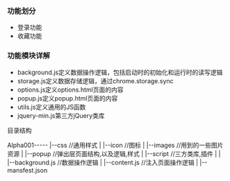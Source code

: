 ### 功能划分
- 登录功能
- 收藏功能


### 功能模块详解

- background.js定义数据操作逻辑，包括启动时的初始化和运行时的读写逻辑
- storage.js定义数据存储逻辑，通过chrome.storage.sync
- options.js定义options.html页面的内容
- popup.js定义popup.html页面的内容
- utils.js定义通用的JS函数
- jquery-min.js第三方jQuery类库


目录结构

Alpha001-----
         |--css //通用样式
         |
         |--icon //图标
         |
         |--images //用到的一些图片资源
         |
         |--popup //弹出层页面结构,以及逻辑,样式
         |
         |--script //三方类库,插件         |
         |
         |--background.js //数据操作逻辑
         |
         |--content.js //注入页面操作逻辑
         |
         |--mansfest.json











